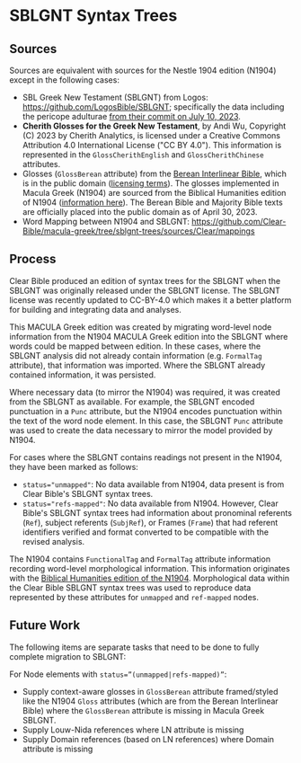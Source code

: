 # SBLGNT Syntax Trees

## Sources

Sources are equivalent with sources for the Nestle 1904 edition (N1904) except in the following cases:

* SBL Greek New Testament (SBLGNT) from Logos: https://github.com/LogosBible/SBLGNT; specifically the data including the pericope adulturae [from their commit on July 10, 2023](https://github.com/LogosBible/SBLGNT/commit/736fdc76158950c3d04b949b7e013ca14305145a).
* **Cherith Glosses for the Greek New Testament**, by Andi Wu, Copyright (C) 2023 by Cherith Analytics, is licensed under a Creative Commons Attribution 4.0 International License ("CC BY 4.0"). This information is represented in the `GlossCherithEnglish` and `GlossCherithChinese` attributes.
* Glosses (`GlossBerean` attribute) from the [Berean Interlinear Bible](https://interlinearbible.com/), which is in the public domain ([licensing terms](https://berean.bible/terms.htm)). The glosses implemented in Macula Greek (N1904) are sourced from the Biblical Humanities edition of N1904 ([information here](https://github.com/biblicalhumanities/Nestle1904/tree/master/glosses)). The Berean Bible and Majority Bible texts are officially placed into the public domain as of April 30, 2023.
* Word Mapping between N1904 and SBLGNT: https://github.com/Clear-Bible/macula-greek/tree/sblgnt-trees/sources/Clear/mappings 


## Process

Clear Bible produced an edition of syntax trees for the SBLGNT when the SBLGNT was originally released
under the SBLGNT license. The SBLGNT license was recently updated to CC-BY-4.0 which makes it a better
platform for building and integrating data and analyses. 

This MACULA Greek edition was created by migrating word-level node information from the N1904 MACULA 
Greek edition into the SBLGNT where words could be mapped between edition. In these cases, where the 
SBLGNT analysis did not already contain information (e.g. `FormalTag` attribute), that information was 
imported. Where the SBLGNT already contained information, it was persisted.

Where necessary data (to mirror the N1904) was required, it was created from the SBLGNT as available.
For example, the SBLGNT encoded punctuation in a `Punc` attribute, but the N1904 encodes punctuation
within the text of the word node element. In this case, the SBLGNT `Punc` attribute was used to create
the data necessary to mirror the model provided by N1904.

For cases where the SBLGNT contains readings not present in the N1904, they have been marked as follows:

* `status="unmapped"`: No data available from N1904, data present is from Clear Bible's SBLGNT syntax trees.
* `status="refs-mapped"`: No data available from N1904. However, Clear Bible's SBLGNT syntax trees
had information about pronominal referents (`Ref`), subject referents (`SubjRef`), or Frames (`Frame`)
that had referent identifiers verified and format converted to be compatible with the revised analysis.

The N1904 contains `FunctionalTag` and `FormalTag` attribute information recording word-level
morphological information. This information originates with the [Biblical Humanities edition of the
N1904](https://github.com/biblicalhumanities/Nestle1904/). Morphological data within the Clear Bible
SBLGNT syntax trees was used to reproduce data represented by these attributes for `unmapped` and
`ref-mapped` nodes.

## Future Work

The following items are separate tasks that need to be done to fully complete migration to SBLGNT:

For Node elements with `status=”(unmapped|refs-mapped)”`:

* Supply context-aware glosses in `GlossBerean` attribute framed/styled like the N1904 `Gloss` attributes 
(which are from the Berean Interlinear Bible) where the `GlossBerean` attribute is missing in Macula Greek SBLGNT.
* Supply Louw-Nida references where LN attribute is missing
* Supply Domain references (based on LN references) where Domain attribute is missing
